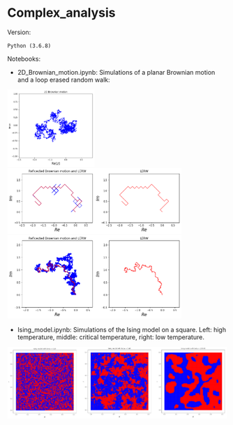 # Complex_analysis


Version:
```
Python (3.6.8)
```


Notebooks: 



- 2D_Brownian_motion.ipynb: Simulations of a planar Brownian motion and a loop erased random walk:

<img src = "./Pictures/2D_Brownian_motion.png" width=200>
<img src = "./Pictures/lerw_small.png" width=400>
<img src = "./Pictures/lerw_large.png" width=400>

- Ising_model.ipynb: Simulations of the Ising model on a square. Left: high temperature, middle: critical temperature, right: low temperature.

<img src = "./Pictures/ising.png" width=800>





